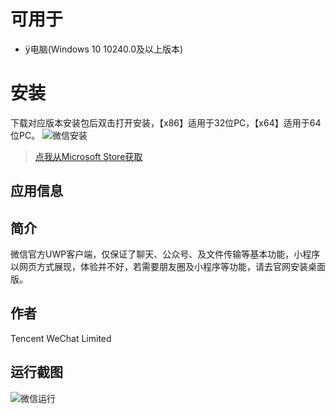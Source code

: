 # 可用于
- ÿ电脑(Windows 10 10240.0及以上版本)
# 安装
下载对应版本安装包后双击打开安装，【x86】适用于32位PC，【x64】适用于64位PC。
![微信安装](https://tva3.sinaimg.cn/large/008fEidvgy1gnah5up0ahj30s50fbt9e.jpg)
> [点我从Microsoft Store获取](https://www.microsoft.com/store/productId/9NRJ2W1GNL09)
## 应用信息
## 简介
微信官方UWP客户端，仅保证了聊天、公众号、及文件传输等基本功能，小程序以网页方式展现，体验并不好，若需要朋友圈及小程序等功能，请去官网安装桌面版。
## 作者
Tencent WeChat Limited
## 运行截图
![微信运行](https://tvax3.sinaimg.cn/large/008fEidvgy1gnah5uzp2aj315t0qodpm.jpg)